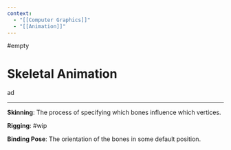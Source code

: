 ```yaml
---
context:
  - "[[Computer Graphics]]"
  - "[[Animation]]"
---
```


#empty

# Skeletal Animation

ad

---

**Skinning**: The process of specifying which bones influence which vertices.

**Rigging**: #wip

**Binding Pose**: The orientation of the bones in some default position.

